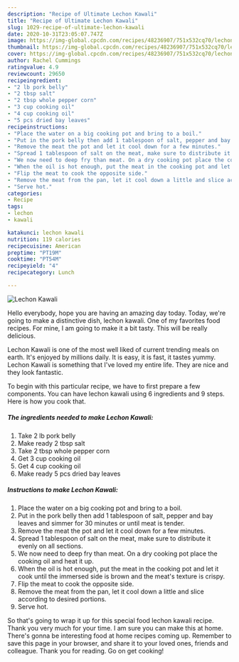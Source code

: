 ```yaml
---
description: "Recipe of Ultimate Lechon Kawali"
title: "Recipe of Ultimate Lechon Kawali"
slug: 1029-recipe-of-ultimate-lechon-kawali
date: 2020-10-31T23:05:07.747Z
image: https://img-global.cpcdn.com/recipes/48236907/751x532cq70/lechon-kawali-recipe-main-photo.jpg
thumbnail: https://img-global.cpcdn.com/recipes/48236907/751x532cq70/lechon-kawali-recipe-main-photo.jpg
cover: https://img-global.cpcdn.com/recipes/48236907/751x532cq70/lechon-kawali-recipe-main-photo.jpg
author: Rachel Cummings
ratingvalue: 4.9
reviewcount: 29650
recipeingredient:
- "2 lb pork belly"
- "2 tbsp salt"
- "2 tbsp whole pepper corn"
- "3 cup cooking oil"
- "4 cup cooking oil"
- "5 pcs dried bay leaves"
recipeinstructions:
- "Place the water on a big cooking pot and bring to a boil."
- "Put in the pork belly then add 1 tablespoon of salt, pepper and bay leaves and simmer for 30 minutes or until meat is tender."
- "Remove the meat the pot and let it cool down for a few minutes."
- "Spread 1 tablespoon of salt on the meat, make sure to distribute it evenly on all sections."
- "We now need to deep fry than meat. On a dry cooking pot place the cooking oil and heat it up."
- "When the oil is hot enough, put the meat in the cooking pot and let it cook until the immersed side is brown and the meat&#39;s texture is crispy."
- "Flip the meat to cook the opposite side."
- "Remove the meat from the pan, let it cool down a little and slice according to desired portions."
- "Serve hot."
categories:
- Recipe
tags:
- lechon
- kawali

katakunci: lechon kawali 
nutrition: 119 calories
recipecuisine: American
preptime: "PT19M"
cooktime: "PT54M"
recipeyield: "4"
recipecategory: Lunch

---
```



![Lechon Kawali](https://img-global.cpcdn.com/recipes/48236907/751x532cq70/lechon-kawali-recipe-main-photo.jpg)

Hello everybody, hope you are having an amazing day today. Today, we're going to make a distinctive dish, lechon kawali. One of my favorites food recipes. For mine, I am going to make it a bit tasty. This will be really delicious.

Lechon Kawali is one of the most well liked of current trending meals on earth. It's enjoyed by millions daily. It is easy, it is fast, it tastes yummy. Lechon Kawali is something that I've loved my entire life. They are nice and they look fantastic.




To begin with this particular recipe, we have to first prepare a few components. You can have lechon kawali using 6 ingredients and 9 steps. Here is how you cook that.

<!--inarticleads1-->

##### The ingredients needed to make Lechon Kawali:

1. Take 2 lb pork belly
1. Make ready 2 tbsp salt
1. Take 2 tbsp whole pepper corn
1. Get 3 cup cooking oil
1. Get 4 cup cooking oil
1. Make ready 5 pcs dried bay leaves




<!--inarticleads2-->

##### Instructions to make Lechon Kawali:

1. Place the water on a big cooking pot and bring to a boil.
1. Put in the pork belly then add 1 tablespoon of salt, pepper and bay leaves and simmer for 30 minutes or until meat is tender.
1. Remove the meat the pot and let it cool down for a few minutes.
1. Spread 1 tablespoon of salt on the meat, make sure to distribute it evenly on all sections.
1. We now need to deep fry than meat. On a dry cooking pot place the cooking oil and heat it up.
1. When the oil is hot enough, put the meat in the cooking pot and let it cook until the immersed side is brown and the meat&#39;s texture is crispy.
1. Flip the meat to cook the opposite side.
1. Remove the meat from the pan, let it cool down a little and slice according to desired portions.
1. Serve hot.




So that's going to wrap it up for this special food lechon kawali recipe. Thank you very much for your time. I am sure you can make this at home. There's gonna be interesting food at home recipes coming up. Remember to save this page in your browser, and share it to your loved ones, friends and colleague. Thank you for reading. Go on get cooking!
